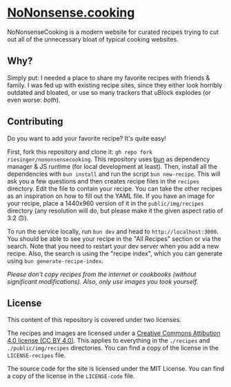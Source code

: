 # [NoNonsense.cooking](https://nononsense.cooking)

NoNonsenseCooking is a modern website for curated recipes trying to cut out all of the unnecessary bloat of typical cooking websites.

## Why?

Simply put: I needed a place to share my favorite recipes with friends & family. I was fed up with existing recipe sites, since they either look horribly outdated and bloated, or use so many trackers that uBlock explodes (or even worse: _both_).

## Contributing

Do you want to add your favorite recipe? It's quite easy!

First, fork this repository and clone it: `gh repo fork riesinger/nononsensecooking`.
This repository uses [bun](github.com/oven-sh/bun) as dependency manager & JS runtime (for local development at least).
Then, install all the dependencies with `bun install` and run the script `bun new-recipe`.
This will ask you a few questions and then creates recipe files in the `recipes` directory.
Edit the file to contain your recipe. You can take the other recipes as an inspiration on how to fill out the YAML file.
If you have an image for your recipe, place a 1440x960 version of it in the `public/img/recipes` directory (any resolution will do, but please make it the given aspect ratio of 3:2 🙃).

To run the service locally, run `bun dev` and head to `http://localhost:3000`. You should be able to see your recipe in the "All Recipes" section or via the search. Note that you need to restart your dev server when you add a new recipe. Also, the search is using the "recipe index", which you can generate using `bun generate-recipe-index`.

_Please don't copy recipes from the internet or cookbooks (without significant modifications). Also, only use images you took yourself._

## License

This content of this repository is covered under two licenses.

The recipes and images are licensed under a [Creative Commons Attibution 4.0 license (CC BY 4.0)](https://creativecommons.org/licenses/by/4.0/). This applies to everything in the `./recipes` and `./public/img/recipes` directories.
You can find a copy of the license in the `LICENSE-recipes` file.

The source code for the site is licensed under the MIT License.
You can find a copy of the license in the `LICENSE-code` file.
